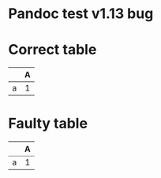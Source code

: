 # Pandoc test v1.13 bug

# Correct table
<table class='gmisc_table' style='border-collapse: collapse;' >
<thead>
<tr>
<th> </th>
<th>A</th>
</tr>
</thead>
<tbody>
<tr>
<td style='border-bottom: 2px solid grey; text-align: left;'>a</td>
<td style='border-bottom: 2px solid grey; text-align: center;'>1</td>
</tr>
</tbody>
</table>

# Faulty table

<table class='gmisc_table' style='border-collapse: collapse;' >
	<thead>
	<tr>
		<th style='border-bottom: 1px solid grey; border-top: 2px solid grey;'> </th>
		<th style='border-bottom: 1px solid grey; border-top: 2px solid grey; text-align: center;'>A</th>
	</tr>
	</thead>
	<tbody>
	<tr>
		<td style='border-bottom: 2px solid grey; text-align: left;'>a</td>
		<td style='border-bottom: 2px solid grey; text-align: center;'>1</td>
	</tr>
	</tbody>
</table>


